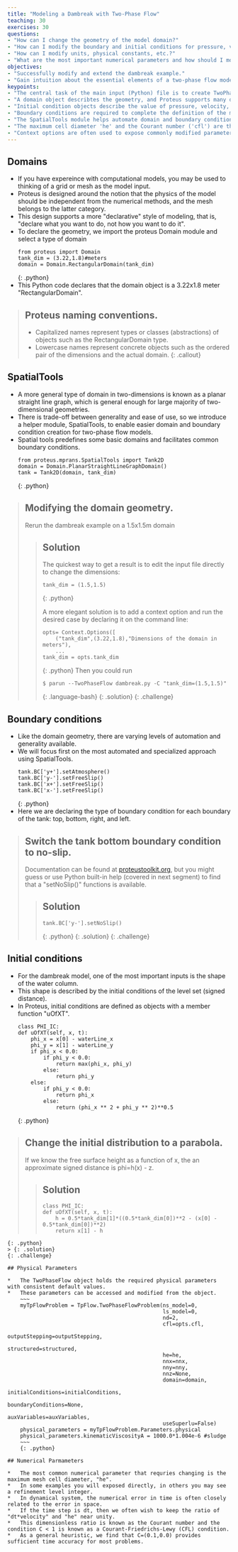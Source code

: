 ```yaml
---
title: "Modeling a Dambreak with Two-Phase Flow"
teaching: 30
exercises: 30
questions:
- "How can I change the geometry of the model domain?"
- "How can I modify the boundary and initial conditions for pressure, velocity, and water distribution?"
- "How can I modify units, physical constants, etc.?"
- "What are the most important numerical parameters and how should I modify them?"
objectives:
- "Successfully modify and extend the dambreak example."
- "Gain intuition about the essential elements of a two-phase flow model: geometry, boundary conditions, fluid distribution, and numerical methods."
keypoints:
- "The central task of the main input (Python) file is to create TwoPhaseFlowProblem object."
- "A domain object describtes the geometry, and Proteus supports many different types of domain."
- "Initial condition objects describe the value of pressure, velocity, etc. at the initial time (usualy T=0)."
- "Boundary conditions are required to complete the definition of the model."
- "The SpatialTools module helps automate domain and boundary condition creation."
- "The maximum cell diameter 'he' and the Courant number ('cfl') are the most important numerical parameters."
- "Context options are often used to expose commonly modified parameters."
---
```

## Domains

*   If you have expereince with computational models, you may be used to thinking of a grid or mesh as the model input.
*   Proteus is designed around the notion that the physics of the model should be independent from the numerical methods, and the mesh belongs to the latter category.
*   This design supports a more "declarative" style of modeling, that is, "declare what you want to do, not how you want to do it".
*   To declare the geometry, we import the proteus Domain module and select a type of domain 
    ~~~
    from proteus import Domain
    tank_dim = (3.22,1.8)#meters
    domain = Domain.RectangularDomain(tank_dim)
    ~~~
    {: .python}
*   This Python code declares that the domain object is a 3.22x1.8 meter "RectangularDomain".

> ## Proteus naming conventions.
>
> *   Capitalized names represent types or classes (abstractions) of objects such as the RectangularDomain type.
> *   Lowercase names represent concrete objects such as the ordered pair of the dimensions and the actual domain.
{: .callout}

## SpatialTools

*   A more general type of domain in two-dimensions is known as a planar straight line graph, which is general enough for large majority of two-dimensional geometries.
*   There is trade-off between generality and ease of use, so we introduce a helper module, SpatialTools, to enable easier domain and boundary condition creation for two-phase flow models.
*   Spatial tools predefines some basic domains and facilitates common boundary conditions.
    ~~~
    from proteus.mprans.SpatialTools import Tank2D
    domain = Domain.PlanarStraightLineGraphDomain()
    tank = Tank2D(domain, tank_dim)
    ~~~
    {: .python}

> ## Modifying the domain geometry.
>
> Rerun the dambreak example on a 1.5x1.5m domain
>
> > ## Solution
> > The quickest way to get a result is to edit the input file directly to change the dimensions:
> >
> > ~~~
> > tank_dim = (1.5,1.5) 
> > ~~~
> > {: .python}
> > 
> > A more elegant solution is to add a context option and run the desired case by declaring it on the command line:
> >
> > ~~~
> > opts= Context.Options([
> >     ("tank_dim",(3.22,1.8),"Dimensions of the domain in meters"),
> >     ...
> > tank_dim = opts.tank_dim
> > ~~~
> > {: .python}
> > Then you could run 
> > ~~~
> > $ parun --TwoPhaseFlow dambreak.py -C "tank_dim=(1.5,1.5)"
> > ~~~
> > {: .language-bash}
> {: .solution}
{: .challenge}


## Boundary conditions

*   Like the domain geometry, there are varying levels of automation and generality available.
*   We will focus first on the most automated and specialized approach using SpatialTools.
    ~~~
    tank.BC['y+'].setAtmosphere()
    tank.BC['y-'].setFreeSlip()
    tank.BC['x+'].setFreeSlip()
    tank.BC['x-'].setFreeSlip()
    ~~~
    {: .python}
*   Here we are declaring the type of boundary condition for each boundary of the tank: top, bottom, right, and left.

> ## Switch the tank bottom boundary condition to no-slip.
>
> Documentation can be found at [proteustoolkit.org](https://proteustoolkit.org), but you might guess or use Python built-in help
> (covered in next segment) to find that a "setNoSlip()" functions is available.
>
> > ## Solution
> > ~~~
> > tank.BC['y-'].setNoSlip()
> > ~~~
> > {: .python}
> {: .solution}
{: .challenge}

## Initial conditions

*   For the dambreak model, one of the most important inputs is the shape of the water column.
*   This shape is described by the initial conditions of the level set (signed distance).
*   In Proteus, initial conditions are defined as objects with a member function "uOfXT".
    ~~~
    class PHI_IC:
    def uOfXT(self, x, t):
        phi_x = x[0] - waterLine_x
        phi_y = x[1] - waterLine_y
        if phi_x < 0.0:
            if phi_y < 0.0:
                return max(phi_x, phi_y)
            else:
                return phi_y
        else:
            if phi_y < 0.0:
                return phi_x
            else:
                return (phi_x ** 2 + phi_y ** 2)**0.5
    ~~~
    {: .python}

> ## Change the initial distribution to a parabola.
>
> If we know the free surface height as a function of x, the an approximate
> signed distance is phi=h(x) - z.
>
> > ## Solution
> > ~~~
> > class PHI_IC:
> > def uOfXT(self, x, t):
> >     h = 0.5*tank_dim[1]*((0.5*tank_dim[0])**2 - (x[0] - 0.5*tank_dim[0])**2)
> >     return x[1] - h 
~~~
{: .python}
> {: .solution}
{: .challenge}

## Physical Parameters

*   The TwoPhaseFlow object holds the required physical parameters with consistent default values.
*   These parameters can be accessed and modified from the object.
    ~~~
    myTpFlowProblem = TpFlow.TwoPhaseFlowProblem(ns_model=0,
                                                 ls_model=0,
                                                 nd=2,
                                                 cfl=opts.cfl,
                                                 outputStepping=outputStepping,
                                                 structured=structured,
                                                 he=he,
                                                 nnx=nnx,
                                                 nny=nny,
                                                 nnz=None,
                                                 domain=domain,
                                                 initialConditions=initialConditions,
                                                 boundaryConditions=None,
                                                 auxVariables=auxVariables,
                                                 useSuperlu=False)
    physical_parameters = myTpFlowProblem.Parameters.physical
    physical_parameters.kinematicViscosityA = 1000.0*1.004e-6 #sludge
    ~~~
    {: .python}

## Numerical Parmameters

*   The most common numerical parameter that requries changing is the maximum mesh cell diameter, "he".
*   In some examples you will exposed directly, in others you may see a refinement level integer.
*   In dynamical system, the numerical error in time is often closely related to the error in space.
*   If the time step is dt, then we often wish to keep the ratio of "dt*velocity" and "he" near unity.
*   This dimensionless ratio is known as the Courant number and the condition C < 1 is known as a Courant-Friedrichs-Lewy (CFL) condition.
*   As a general heuristic, we find that C=(0.1,0.0) provides sufficient time accuracy for most problems.
